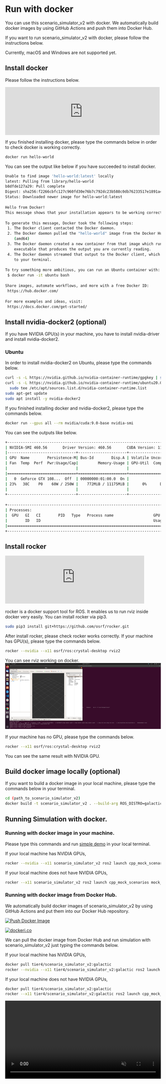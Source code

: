 # Run with docker

You can use this scenario_simulator_v2 with docker.
We automatically build docker images by using GitHub Actions and push them into Docker Hub.

If you want to run scenario_simulator_v2 with docker, please follow the instructions below.

Currently, macOS and Windows are not supported yet.

## Install docker

Please follow the instructions below.

<iframe
    src="https://hatenablog-parts.com/embed?url=https%3A%2F%2Fdocs.docker.com%2Fengine%2Finstall%2F"
    title="Install Docker Engine"
    class="embed-card embed-webcard"
    scrolling="no"
    frameborder="0"
    style="display: block; width: 100%; height: 155px; max-width: 500px; margin: 10px 0px;">
</iframe>

If you finished installing docker, please type the commands below in order to check docker is working correctly.
```bash
docker run hello-world
```

You can see the output like below if you have succeeded to install docker.
```bash
Unable to find image 'hello-world:latest' locally
latest: Pulling from library/hello-world
b8dfde127a29: Pull complete
Digest: sha256:f2266cbfc127c960fd30e76b7c792dc23b588c0db76233517e1891a4e357d519
Status: Downloaded newer image for hello-world:latest

Hello from Docker!
This message shows that your installation appears to be working correctly.

To generate this message, Docker took the following steps:
 1. The Docker client contacted the Docker daemon.
 2. The Docker daemon pulled the "hello-world" image from the Docker Hub.
    (amd64)
 3. The Docker daemon created a new container from that image which runs the
    executable that produces the output you are currently reading.
 4. The Docker daemon streamed that output to the Docker client, which sent it
    to your terminal.

To try something more ambitious, you can run an Ubuntu container with:
 $ docker run -it ubuntu bash

Share images, automate workflows, and more with a free Docker ID:
 https://hub.docker.com/

For more examples and ideas, visit:
 https://docs.docker.com/get-started/
```

## Install nvidia-docker2 (optional)

If you have NVIDIA GPU(s) in your machine, you have to install nvidia-driver and install nvidia-docker2.

### Ubuntu

In order to install nvidia-docker2 on Ubuntu, please type the commands below.

```bash
curl -s -L https://nvidia.github.io/nvidia-container-runtime/gpgkey | sudo apt-key add -
curl -s -L https://nvidia.github.io/nvidia-container-runtime/ubuntu20.04/nvidia-container-runtime.list | \
  sudo tee /etc/apt/sources.list.d/nvidia-container-runtime.list
sudo apt-get update
sudo apt install -y nvidia-docker2
```

If you finished installing docker and nvidia-docker2, please type the commands below.

```bash
docker run --gpus all --rm nvidia/cuda:9.0-base nvidia-smi
```

You can see the outputs like below.

```bash
+-----------------------------------------------------------------------------+
| NVIDIA-SMI 460.56       Driver Version: 460.56       CUDA Version: 11.2     |
|-------------------------------+----------------------+----------------------+
| GPU  Name        Persistence-M| Bus-Id        Disp.A | Volatile Uncorr. ECC |
| Fan  Temp  Perf  Pwr:Usage/Cap|         Memory-Usage | GPU-Util  Compute M. |
|                               |                      |               MIG M. |
|===============================+======================+======================|
|   0  GeForce GTX 108...  Off  | 00000000:01:00.0  On |                  N/A |
| 23%   38C    P0    60W / 250W |    772MiB / 11175MiB |      0%      Default |
|                               |                      |                  N/A |
+-------------------------------+----------------------+----------------------+

+-----------------------------------------------------------------------------+
| Processes:                                                                  |
|  GPU   GI   CI        PID   Type   Process name                  GPU Memory |
|        ID   ID                                                   Usage      |
|=============================================================================|
+-----------------------------------------------------------------------------+
```

## Install rocker

<iframe
  class="hatenablogcard"
  style="width:100%;height:155px;max-width:450px;"
  title="rocker"
  src="https://hatenablog-parts.com/embed?url=https://github.com/osrf/rocker"
  width="300" height="150" frameborder="0" scrolling="no">
</iframe>

rocker is a docker support tool for ROS.
It enables us to run rviz inside docker very easily.
You can install rocker via pip3.
```bash
sudo pip3 install git+https://github.com/osrf/rocker.git
```

After install rocker, please check rocker works correctly.
If your machine has GPU(s), please type the commands below.
```bash
rocker --nvidia --x11 osrf/ros:crystal-desktop rviz2
```
You can see rviz working on docker.
![Running rviz inside rocker](../image/rviz_with_rocker.png "running rviz inside rocker.")

If your machine has no GPU, please type the commands below.
```bash
rocker --x11 osrf/ros:crystal-desktop rviz2
```
You can see the same result with NVIDIA GPU.

## Build docker image locally (optional)

If you want to build a docker image in your local machine, please type the commands below in your terminal.

```bash
cd (path_to_scenario_simulator_v2)
docker build -t scenario_simulator_v2 . --build-arg ROS_DISTRO=galactic
```

## Running Simulation with docker.

### Running with docker image in your machine.
Please type this commands and run [simple demo](SimpleDemo.md) in your local terminal.

If your local machine has NVIDIA GPUs,

```bash
rocker --nvidia --x11 scenario_simulator_v2 ros2 launch cpp_mock_scenarios mock_test.launch.py scenario:=crashing_npc scenario:=traffic_simulation_demo launch_rviz:=true timeout:=60.0
```

If your local machine does not have NVIDIA GPUs,

```bash
rocker --x11 scenario_simulator_v2 ros2 launch cpp_mock_scenarios mock_test.launch.py scenario:=crashing_npc scenario:=traffic_simulation_demo launch_rviz:=true timeout:=60.0
```

### Running with docker image from Docker Hub.

We automatically build docker images of scenario_simulator_v2 by using GitHub Actions and put them into our Docker Hub repository.

[![Push Docker Image](https://github.com/tier4/scenario_simulator_v2/actions/workflows/Docker.yaml/badge.svg)](https://github.com/tier4/scenario_simulator_v2/actions/workflows/Docker.yaml)

[![dockeri.co](https://dockeri.co/image/tier4/scenario_simulator_v2)](https://hub.docker.com/r/tier4/scenario_simulator_v2)

We can pull the docker image from Docker Hub and run simulation with scenario_simulator_v2 just typing the commands below.

If your local machine has NVIDIA GPUs,

```bash
docker pull tier4/scenario_simulator_v2:galactic
rocker --nvidia --x11 tier4/scenario_simulator_v2:galactic ros2 launch cpp_mock_scenarios mock_test.launch.py scenario:=crashing_npc scenario:=traffic_simulation_demo launch_rviz:=true timeout:=60.0
```

If your local machine does not have NVIDIA GPUs,

```bash
docker pull tier4/scenario_simulator_v2:galactic
rocker --x11 tier4/scenario_simulator_v2:galactic ros2 launch cpp_mock_scenarios mock_test.launch.py scenario:=crashing_npc scenario:=traffic_simulation_demo launch_rviz:=true timeout:=60.0
```

<video
  class="c-video__embed"
  src="https://user-images.githubusercontent.com/10348912/115502051-44ab8500-a2af-11eb-9244-4a1d0f2a2b2a.mp4"
  width="100%"
  loop
  autoplay
  muted
  playsinline>
</video>
